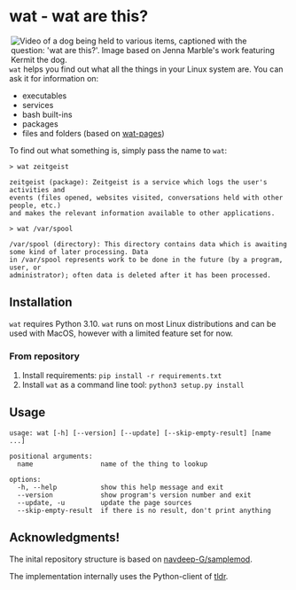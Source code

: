 
# wat - wat are this?

<img align="right" alt="Video of a dog being held to various items, captioned with the question: 'wat are this?'. Image based on Jenna Marble's work featuring Kermit the dog." src="https://user-images.githubusercontent.com/560608/227779499-2a2624b6-e80d-454f-8c90-7309d2f2b77f.gif" style="margin-right: 1em;" />


`wat` helps you find out what all the things in your Linux system are. You can ask it for information on:

 * executables
 * services
 * bash built-ins
 * packages
 * files and folders (based on [wat-pages](https://github.com/codeZeilen/wat-pages)) 


To find out what something is, simply pass the name to `wat`:

```
> wat zeitgeist

zeitgeist (package): Zeitgeist is a service which logs the user's activities and 
events (files opened, websites visited, conversations held with other people, etc.) 
and makes the relevant information available to other applications.

> wat /var/spool

/var/spool (directory): This directory contains data which is awaiting some kind of later processing. Data 
in /var/spool represents work to be done in the future (by a program, user, or 
administrator); often data is deleted after it has been processed.
```

## Installation

`wat` requires Python 3.10. 
`wat` runs on most Linux distributions and can be used with MacOS, however with a limited feature set for now.

### From repository

1. Install requirements: `pip install -r requirements.txt`
2. Install `wat` as a command line tool: `python3 setup.py install`

## Usage

```
usage: wat [-h] [--version] [--update] [--skip-empty-result] [name ...]

positional arguments:
  name                 name of the thing to lookup

options:
  -h, --help           show this help message and exit
  --version            show program's version number and exit
  --update, -u         update the page sources
  --skip-empty-result  if there is no result, don't print anything
```

## Acknowledgments!

The inital repository structure is based on [navdeep-G/samplemod](https://github.com/navdeep-G/samplemod).

The implementation internally uses the Python-client of [tldr](https://github.com/tldr-pages/tldr-python-client/).
